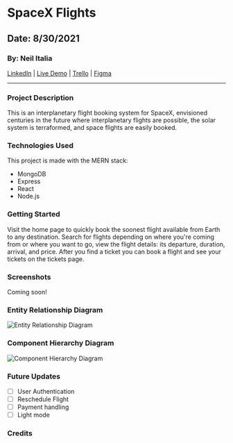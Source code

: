 # SpaceX Flights

## Date: 8/30/2021

### By: Neil Italia

[LinkedIn](https://www.linkedin.com/in/neilitalia/) | [Live Demo](https://github.com/neilitalia) | [Trello](https://trello.com/b/PpDimXDN/spacex-travel) | [Figma](https://www.figma.com/file/9u9aqKT6i6Bz7OP1sRtygI/SpaceX-Flights?node-id=0%3A1)
***

### Project Description

This is an interplanetary flight booking system for SpaceX, envisioned centuries in the future where interplanetary flights are possible, the solar system is terraformed, and space flights are easily booked.

### Technologies Used

This project is made with the MERN stack:

* MongoDB
* Express
* React
* Node.js

### Getting Started

Visit the home page to quickly book the soonest flight available from Earth to any destination. Search for flights depending on where you're coming from or where you want to go, view the flight details: its departure, duration, arrival, and price. After you find a ticket you can book a flight and see your tickets on the tickets page.

### Screenshots

Coming soon!

### Entity Relationship Diagram
![Entity Relationship Diagram](https://i.imgur.com/1SDEbfn.png)

### Component Hierarchy Diagram
![Component Hierarchy Diagram](https://i.imgur.com/gEwL1q2.png)

### Future Updates

- [ ] User Authentication
- [ ] Reschedule Flight
- [ ] Payment handling
- [ ] Light mode

### Credits
